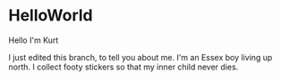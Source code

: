 # HelloWorld

Hello I'm Kurt

I just edited this branch, to tell you about me.
I'm an Essex boy living up north. I collect footy stickers so that my inner child never dies.
